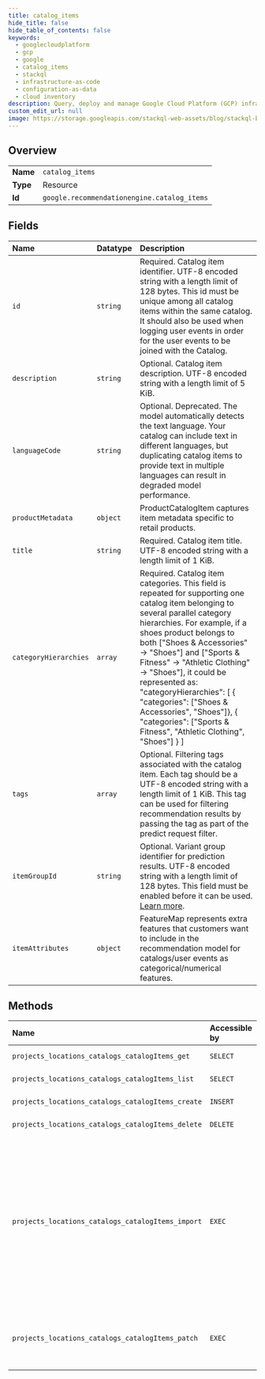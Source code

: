 ```yaml
---
title: catalog_items
hide_title: false
hide_table_of_contents: false
keywords:
  - googlecloudplatform
  - gcp
  - google
  - catalog_items
  - stackql
  - infrastructure-as-code
  - configuration-as-data
  - cloud inventory
description: Query, deploy and manage Google Cloud Platform (GCP) infrastructure and resources using SQL
custom_edit_url: null
image: https://storage.googleapis.com/stackql-web-assets/blog/stackql-blog-post-featured-image.png
---
```

  
    

## Overview
<table><tbody>
<tr><td><b>Name</b></td><td><code>catalog_items</code></td></tr>
<tr><td><b>Type</b></td><td>Resource</td></tr>
<tr><td><b>Id</b></td><td><code>google.recommendationengine.catalog_items</code></td></tr>
</tbody></table>

## Fields
| Name | Datatype | Description |
|:-----|:---------|:------------|
| `id` | `string` | Required. Catalog item identifier. UTF-8 encoded string with a length limit of 128 bytes. This id must be unique among all catalog items within the same catalog. It should also be used when logging user events in order for the user events to be joined with the Catalog. |
| `description` | `string` | Optional. Catalog item description. UTF-8 encoded string with a length limit of 5 KiB. |
| `languageCode` | `string` | Optional. Deprecated. The model automatically detects the text language. Your catalog can include text in different languages, but duplicating catalog items to provide text in multiple languages can result in degraded model performance. |
| `productMetadata` | `object` | ProductCatalogItem captures item metadata specific to retail products. |
| `title` | `string` | Required. Catalog item title. UTF-8 encoded string with a length limit of 1 KiB. |
| `categoryHierarchies` | `array` | Required. Catalog item categories. This field is repeated for supporting one catalog item belonging to several parallel category hierarchies. For example, if a shoes product belongs to both ["Shoes & Accessories" -&gt; "Shoes"] and ["Sports & Fitness" -&gt; "Athletic Clothing" -&gt; "Shoes"], it could be represented as: "categoryHierarchies": [ { "categories": ["Shoes & Accessories", "Shoes"]}, { "categories": ["Sports & Fitness", "Athletic Clothing", "Shoes"] } ] |
| `tags` | `array` | Optional. Filtering tags associated with the catalog item. Each tag should be a UTF-8 encoded string with a length limit of 1 KiB. This tag can be used for filtering recommendation results by passing the tag as part of the predict request filter. |
| `itemGroupId` | `string` | Optional. Variant group identifier for prediction results. UTF-8 encoded string with a length limit of 128 bytes. This field must be enabled before it can be used. [Learn more](https://cloud.google.com/recommendations-ai/docs/catalog#item-group-id). |
| `itemAttributes` | `object` | FeatureMap represents extra features that customers want to include in the recommendation model for catalogs/user events as categorical/numerical features. |
## Methods
| Name | Accessible by | Required Params | Description |
|:-----|:--------------|:----------------|:------------|
| `projects_locations_catalogs_catalogItems_get` | `SELECT` | `name` | Gets a specific catalog item. |
| `projects_locations_catalogs_catalogItems_list` | `SELECT` | `parent` | Gets a list of catalog items. |
| `projects_locations_catalogs_catalogItems_create` | `INSERT` | `parent` | Creates a catalog item. |
| `projects_locations_catalogs_catalogItems_delete` | `DELETE` | `name` | Deletes a catalog item. |
| `projects_locations_catalogs_catalogItems_import` | `EXEC` | `parent` | Bulk import of multiple catalog items. Request processing may be synchronous. No partial updating supported. Non-existing items will be created. Operation.response is of type ImportResponse. Note that it is possible for a subset of the items to be successfully updated. |
| `projects_locations_catalogs_catalogItems_patch` | `EXEC` | `name` | Updates a catalog item. Partial updating is supported. Non-existing items will be created. |
